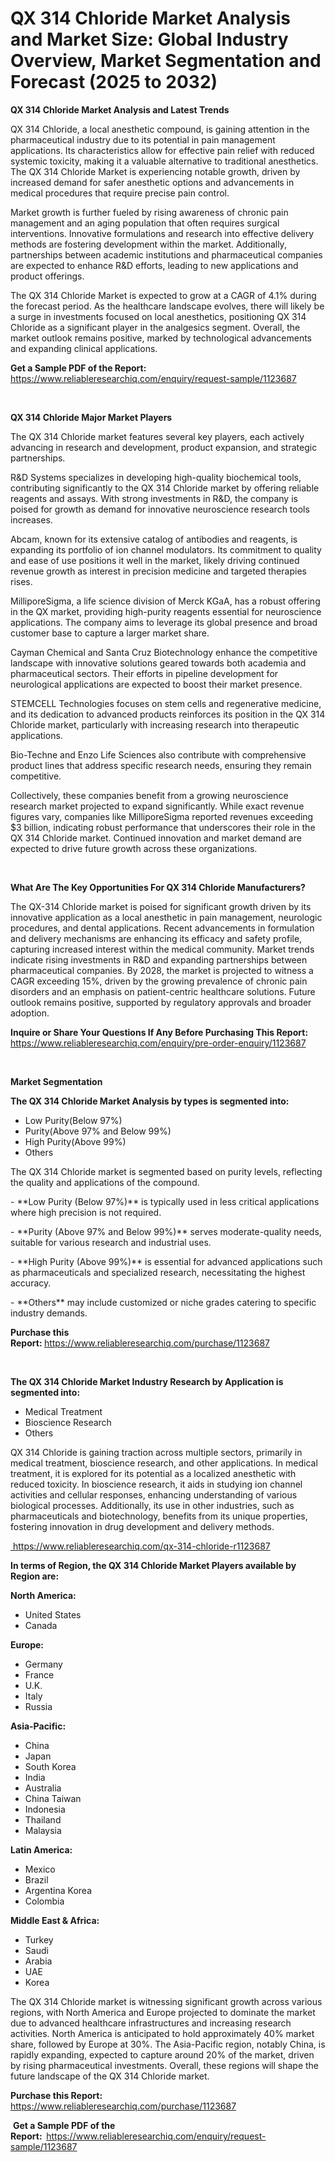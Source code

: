 <p><h1>QX 314 Chloride Market Analysis and Market Size: Global Industry Overview, Market Segmentation and Forecast (2025 to 2032)</h1></p><p><strong>QX 314 Chloride Market Analysis and Latest Trends</strong></p>
<p><p>QX 314 Chloride, a local anesthetic compound, is gaining attention in the pharmaceutical industry due to its potential in pain management applications. Its characteristics allow for effective pain relief with reduced systemic toxicity, making it a valuable alternative to traditional anesthetics. The QX 314 Chloride Market is experiencing notable growth, driven by increased demand for safer anesthetic options and advancements in medical procedures that require precise pain control.</p><p>Market growth is further fueled by rising awareness of chronic pain management and an aging population that often requires surgical interventions. Innovative formulations and research into effective delivery methods are fostering development within the market. Additionally, partnerships between academic institutions and pharmaceutical companies are expected to enhance R&D efforts, leading to new applications and product offerings.</p><p>The QX 314 Chloride Market is expected to grow at a CAGR of 4.1% during the forecast period. As the healthcare landscape evolves, there will likely be a surge in investments focused on local anesthetics, positioning QX 314 Chloride as a significant player in the analgesics segment. Overall, the market outlook remains positive, marked by technological advancements and expanding clinical applications.</p></p>
<p><strong>Get a Sample PDF of the Report:&nbsp;</strong> <a href="https://www.reliableresearchiq.com/enquiry/request-sample/1123687?utm_campaign=99&utm_medium=2&utm_source=Github&utm_content=ia&utm_term=13042025&utm_id=qx-314-chloride">https://www.reliableresearchiq.com/enquiry/request-sample/1123687</a></p>
<p>&nbsp;</p>
<p><strong>QX 314 Chloride Major Market Players</strong></p>
<p><p>The QX 314 Chloride market features several key players, each actively advancing in research and development, product expansion, and strategic partnerships. </p><p>R&D Systems specializes in developing high-quality biochemical tools, contributing significantly to the QX 314 Chloride market by offering reliable reagents and assays. With strong investments in R&D, the company is poised for growth as demand for innovative neuroscience research tools increases.</p><p>Abcam, known for its extensive catalog of antibodies and reagents, is expanding its portfolio of ion channel modulators. Its commitment to quality and ease of use positions it well in the market, likely driving continued revenue growth as interest in precision medicine and targeted therapies rises.</p><p>MilliporeSigma, a life science division of Merck KGaA, has a robust offering in the QX market, providing high-purity reagents essential for neuroscience applications. The company aims to leverage its global presence and broad customer base to capture a larger market share.</p><p>Cayman Chemical and Santa Cruz Biotechnology enhance the competitive landscape with innovative solutions geared towards both academia and pharmaceutical sectors. Their efforts in pipeline development for neurological applications are expected to boost their market presence.</p><p>STEMCELL Technologies focuses on stem cells and regenerative medicine, and its dedication to advanced products reinforces its position in the QX 314 Chloride market, particularly with increasing research into therapeutic applications.</p><p>Bio-Techne and Enzo Life Sciences also contribute with comprehensive product lines that address specific research needs, ensuring they remain competitive.</p><p>Collectively, these companies benefit from a growing neuroscience research market projected to expand significantly. While exact revenue figures vary, companies like MilliporeSigma reported revenues exceeding $3 billion, indicating robust performance that underscores their role in the QX 314 Chloride market. Continued innovation and market demand are expected to drive future growth across these organizations.</p></p>
<p>&nbsp;</p>
<p><strong>What Are The Key Opportunities For QX 314 Chloride Manufacturers?</strong></p>
<p><p>The QX-314 Chloride market is poised for significant growth driven by its innovative application as a local anesthetic in pain management, neurologic procedures, and dental applications. Recent advancements in formulation and delivery mechanisms are enhancing its efficacy and safety profile, capturing increased interest within the medical community. Market trends indicate rising investments in R&D and expanding partnerships between pharmaceutical companies. By 2028, the market is projected to witness a CAGR exceeding 15%, driven by the growing prevalence of chronic pain disorders and an emphasis on patient-centric healthcare solutions. Future outlook remains positive, supported by regulatory approvals and broader adoption.</p></p>
<p><strong>Inquire or Share Your Questions If Any Before Purchasing This Report:</strong> <a href="https://www.reliableresearchiq.com/enquiry/pre-order-enquiry/1123687?utm_campaign=99&utm_medium=2&utm_source=Github&utm_content=ia&utm_term=13042025&utm_id=qx-314-chloride">https://www.reliableresearchiq.com/enquiry/pre-order-enquiry/1123687</a></p>
<p>&nbsp;</p>
<p><strong>Market Segmentation</strong></p>
<p><strong>The QX 314 Chloride Market Analysis by types is segmented into:</strong></p>
<p><ul><li>Low Purity(Below 97%)</li><li>Purity(Above 97% and Below 99%)</li><li>High Purity(Above 99%)</li><li>Others</li></ul></p>
<p><p>The QX 314 Chloride market is segmented based on purity levels, reflecting the quality and applications of the compound. </p><p>- **Low Purity (Below 97%)** is typically used in less critical applications where high precision is not required.</p><p>- **Purity (Above 97% and Below 99%)** serves moderate-quality needs, suitable for various research and industrial uses.</p><p>- **High Purity (Above 99%)** is essential for advanced applications such as pharmaceuticals and specialized research, necessitating the highest accuracy. </p><p>- **Others** may include customized or niche grades catering to specific industry demands.</p></p>
<p><strong>Purchase this Report:&nbsp;</strong><a href="https://www.reliableresearchiq.com/purchase/1123687?utm_campaign=99&utm_medium=2&utm_source=Github&utm_content=ia&utm_term=13042025&utm_id=qx-314-chloride">https://www.reliableresearchiq.com/purchase/1123687</a></p>
<p>&nbsp;</p>
<p><strong>The QX 314 Chloride Market Industry Research by Application is segmented into:</strong></p>
<p><ul><li>Medical Treatment</li><li>Bioscience Research</li><li>Others</li></ul></p>
<p><p>QX 314 Chloride is gaining traction across multiple sectors, primarily in medical treatment, bioscience research, and other applications. In medical treatment, it is explored for its potential as a localized anesthetic with reduced toxicity. In bioscience research, it aids in studying ion channel activities and cellular responses, enhancing understanding of various biological processes. Additionally, its use in other industries, such as pharmaceuticals and biotechnology, benefits from its unique properties, fostering innovation in drug development and delivery methods.</p></p>
<p><a href="https://www.reliableresearchiq.com/qx-314-chloride-r1123687?utm_campaign=99&utm_medium=2&utm_source=Github&utm_content=ia&utm_term=13042025&utm_id=qx-314-chloride">&nbsp;https://www.reliableresearchiq.com/qx-314-chloride-r1123687</a></p>
<p><strong>In terms of Region, the QX 314 Chloride Market Players available by Region are:</strong></p>
<p>
    <p> <strong> North America: </strong>
        <ul>
            <li>United States</li>
            <li>Canada</li>
        </ul>
        </p> 
    <p> <strong> Europe: </strong>
        <ul>
            <li>Germany</li>
            <li>France</li>
            <li>U.K.</li>
            <li>Italy</li>
            <li>Russia</li>
        </ul>
        </p> 
    <p> <strong> Asia-Pacific: </strong>
        <ul>
            <li>China</li>
            <li>Japan</li>
            <li>South Korea</li>
            <li>India</li>
            <li>Australia</li>
            <li>China Taiwan</li>
            <li>Indonesia</li>
            <li>Thailand</li>
            <li>Malaysia</li>
        </ul>
        </p> 
    <p> <strong> Latin America: </strong>
        <ul>
            <li>Mexico</li>
            <li>Brazil</li>
            <li>Argentina Korea</li>
            <li>Colombia</li>
        </ul>
        </p> 
    <p> <strong> Middle East & Africa: </strong>
        <ul>
            <li>Turkey</li>
            <li>Saudi</li>
            <li>Arabia</li>
            <li>UAE</li>
            <li>Korea</li>
        </ul>
    </p>
    </p>
<p><p>The QX 314 Chloride market is witnessing significant growth across various regions, with North America and Europe projected to dominate the market due to advanced healthcare infrastructures and increasing research activities. North America is anticipated to hold approximately 40% market share, followed by Europe at 30%. The Asia-Pacific region, notably China, is rapidly expanding, expected to capture around 20% of the market, driven by rising pharmaceutical investments. Overall, these regions will shape the future landscape of the QX 314 Chloride market.</p></p>
<p><strong>Purchase this Report: </strong><a href="https://www.reliableresearchiq.com/purchase/1123687?utm_campaign=99&utm_medium=2&utm_source=Github&utm_content=ia&utm_term=13042025&utm_id=qx-314-chloride">https://www.reliableresearchiq.com/purchase/1123687</a></p>
<p>&nbsp;<strong>Get a Sample PDF of the Report:&nbsp;&nbsp;</strong><a href="https://www.reliableresearchiq.com/enquiry/request-sample/1123687?utm_campaign=99&utm_medium=2&utm_source=Github&utm_content=ia&utm_term=13042025&utm_id=qx-314-chloride">https://www.reliableresearchiq.com/enquiry/request-sample/1123687</a></p>
<p><strong></strong></p>
<p><p></p><p></p><p></p></p>